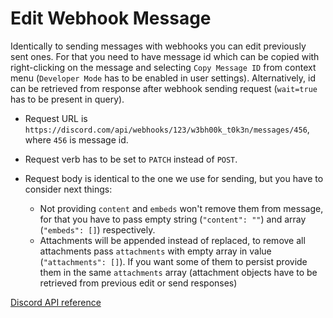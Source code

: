 # Edit Webhook Message

Identically to sending messages with webhooks you can edit previously sent ones. For that you need to have message id which can be copied with right-clicking on the message and selecting `Copy Message ID` from context menu (`Developer Mode` has to be enabled in user settings). Alternatively, id can be retrieved from response after webhook sending request (`wait=true` has to be present in query).

* Request URL is `https://discord.com/api/webhooks/123/w3bh00k_t0k3n/messages/456`, where `456` is message id.
* Request verb has to be set to `PATCH` instead of `POST`.
* Request body is identical to the one we use for sending, but you have to consider next things:

  * Not providing `content` and `embeds` won't remove them from message, for that you have to pass empty string (`"content": ""`) and array (`"embeds": []`) respectively.
  * Attachments will be appended instead of replaced, to remove all attachments pass `attachments` with empty array in value (`"attachments": []`). If you want some of them to persist provide them in the same `attachments` array (attachment objects have to be retrieved from previous edit or send responses)

[Discord API reference](https://discord.com/developers/docs/resources/webhook#edit-webhook-message)
